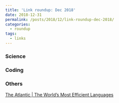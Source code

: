 ```yaml
---
title: 'Link roundup: Dec 2018'
date: 2018-12-31
permalink: /posts/2018/12/link-roundup-dec-2018/
categories:
  - roundup
tags:
  - links
---
```


### Science
### Coding  
### Others  
[The Atlantic \| The World’s Most Efficient Languages](https://www.theatlantic.com/international/archive/2016/06/complex-languages/489389/)
